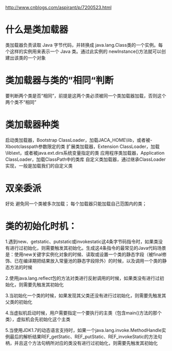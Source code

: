 http://www.cnblogs.com/aspirant/p/7200523.html

# 什么是类加载器
类加载器负责读取 Java 字节代码，并转换成 java.lang.Class类的一个实例。每个这样的实例用来表示一个 Java 类。通过此实例的 newInstance()方法就可以创建出该类的一个对象


# 类加载器与类的”相同“判断
要判断两个类是否“相同”，前提是这两个类必须被同一个类加载器加载，否则这个两个类不“相同”

# 类加载器种类
启动类加载器，Bootstrap ClassLoader，加载JACA_HOME\lib，或者被-Xbootclasspath参数限定的类
扩展类加载器，Extension ClassLoader，加载\lib\ext，或者被java.ext.dirs系统变量指定的类
应用程序类加载器，Application ClassLoader，加载ClassPath中的类库
自定义类加载器，通过继承ClassLoader实现，一般是加载我们的自定义类

# 双亲委派

好处
避免同一个类被多次加载；
每个加载器只能加载自己范围内的类；


# 类的初始化时机：

1.遇到new、getstatic、putstatic或invokestatic这4条字节码指令时，如果类没有进行过初始化，则需要触发其初始化。生成这4条指令的最常见的Java代码场景是：使用new关键字实例化对象的时候、读取或设置一个类的静态字段（被final修饰、已在编译期把结果放入常量池的静态字段除外）的时候，以及调用一个类的静态方法的时候

2.使用java.lang.reflect包的方法对类进行反射调用的时候，如果类没有进行过初始化，则需要先触发其初始化

3.当初始化一个类的时候，如果发现其父类还没有进行过初始化，则需要先触发其父类的初始化

4.当虚拟机启动时候，用户需要指定一个要执行的主类（包含main()方法的那个类），虚拟机会先初始化这个主类

5.当使用JDK1.7的动态语言支持时，如果一个java.lang.invoke.MethodHandle实例最后的解析结果REF_getStatic、REF_putStatic、REF_invokeStatic的方法句柄，并且这个方法句柄所对应的类没有进行过初始化，则需要先触发其初始化